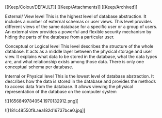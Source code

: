 [[Keep/Colour/DEFAULT]] [[Keep/Attachments]] [[Keep/Archived]] 

External/ View level
This is the highest level of database abstraction. It includes a number of external schemas or user views. This level provides different views of the same database for a specific user or a group of users. An external view provides a powerful and flexible security mechanism by hiding the parts of the database from a particular user.

Conceptual or Logical level
This level describes the structure of the whole database. It acts as a middle layer between the physical storage and user view. It explains what data to be stored in the database, what the data types are, and what relationship exists among those data. There is only one conceptual schema per database.


Internal or Physical level
This is the lowest level of database abstraction. It describes how the data is stored in the database and provides the methods to access data from the database. It allows viewing the physical representation of the database on the computer system


![[1656849784054.1970132912.png]]

![[181c48550f8.aea182d16737bce0.jpg]]